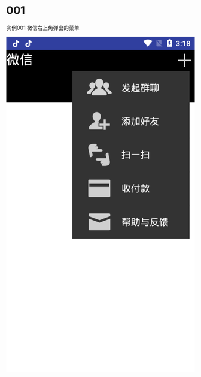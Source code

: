 # 001
实例001 微信右上角弹出的菜单

![image](https://github.com/PhoeBe-NanMu/001/blob/master/app/screenshots/Screenshot_2017-12-22-15-18-07.png)
